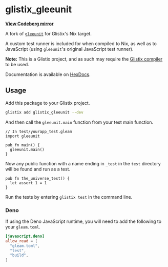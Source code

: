 # glistix_gleeunit

[**View Codeberg mirror**](https://codeberg.org/Glistix/gleeunit)

A fork of [`gleeunit`](https://github.com/lpil/gleeunit) for Glistix's Nix target.

A custom test runner is included for when compiled to Nix, as well as
to JavaScript (using `gleeunit`'s original JavaScript test runner).

**Note:** This is a Glistix project, and as such may require the
[Glistix compiler](https://github.com/glistix/glistix) to be used.

Documentation is available on [HexDocs](https://hexdocs.pm/glistix_gleeunit/index.html).

## Usage

Add this package to your Glistix project.

```sh
glistix add glistix_gleeunit --dev
```

And then call the `gleeunit.main` function from your test main function.

```gleam
// In test/yourapp_test.gleam
import gleeunit

pub fn main() {
  gleeunit.main()
}
```

Now any public function with a name ending in `_test` in the `test` directory
will be found and run as a test.

```gleam
pub fn the_universe_test() {
  let assert 1 = 1
}
```

Run the tests by entering `glistix test` in the command line.

### Deno

If using the Deno JavaScript runtime, you will need to add the following to your
`gleam.toml`.

```toml
[javascript.deno]
allow_read = [
  "gleam.toml",
  "test",
  "build",
]
```

